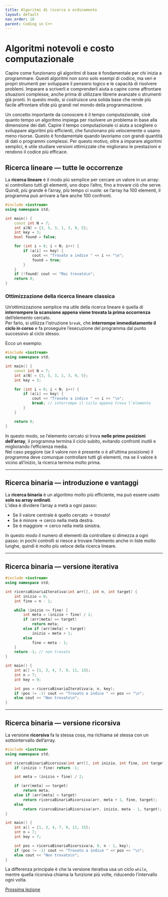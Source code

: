 ```yaml
---
title: Algoritmi di ricerca e ordinamento
layout: default
nav_order: 18
parent: Coding in C++
---
```


# Algoritmi notevoli e costo computazionale
Capire come funzionano gli algoritmi di base è fondamentale per chi inizia a programmare. Questi algoritmi non sono solo esempi di codice, ma veri e propri strumenti per sviluppare il pensiero logico e le capacità di risolvere problemi. Imparare a scriverli e comprenderli aiuta a capire come affrontare situazioni complesse, anche prima di utilizzare librerie avanzate o strumenti già pronti. In questo modo, si costruisce una solida base che rende più facile affrontare sfide più grandi nel mondo della programmazione.

Un concetto importante da conoscere è il tempo computazionale, cioè quanto tempo un algoritmo impiega per risolvere un problema in base alla dimensione dei dati. Capire il tempo computazionale ci aiuta a scegliere o sviluppare algoritmi più efficienti, che funzionano più velocemente o usano meno risorse. Questo è fondamentale quando lavoriamo con grandi quantità di dati o programmi complessi. Per questo motivo, oltre a imparare algoritmi semplici, è utile studiare versioni ottimizzate che migliorano le prestazioni e rendono il codice più efficace.

## Ricerca lineare — tutte le occorrenze

La **ricerca lineare** è il modo più semplice per cercare un valore in un array: si controllano tutti gli elementi, uno dopo l’altro, fino a trovare ciò che serve.  
Quindi, più grande è l’array, più tempo ci vuole: se l’array ha 100 elementi, il programma può arrivare a fare anche 100 confronti.

```cpp
#include <iostream>
using namespace std;

int main() {
    const int N = 7;
    int a[N] = {3, 5, 3, 1, 3, 9, 5};
    int key = 3;
    bool found = false;

    for (int i = 0; i < N; i++) {
        if (a[i] == key) {
            cout << "Trovato a indice " << i << "\n";
            found = true;
        }
    }
    if (!found) cout << "Mai trovato\n";
    return 0;
}
```

### Ottimizzazione della ricerca lineare classica

Un’ottimizzazione semplice ma utile della ricerca lineare è quella di **interrompere la scansione appena viene trovata la prima occorrenza** dell’elemento cercato.  
Per farlo, si utilizza l’istruzione `break`, che **interrompe immediatamente il ciclo in corso** e fa proseguire l’esecuzione del programma dal punto successivo al ciclo stesso.

Ecco un esempio:

```cpp
#include <iostream>
using namespace std;

int main() {
    const int N = 7;
    int a[N] = {3, 5, 3, 1, 3, 9, 5};
    int key = 3;

    for (int i = 0; i < N; i++) {
        if (a[i] == key) {
            cout << "Trovato a indice " << i << "\n";
            break; // interrompe il ciclo appena trova l’elemento
        }
    }

    return 0;
}
```

In questo modo, se l’elemento cercato si trova **nelle prime posizioni dell’array**, il programma termina il ciclo subito, evitando confronti inutili e migliorando l’efficienza media.  
Nel caso peggiore (se il valore non è presente o è all’ultima posizione) il programma deve comunque controllare tutti gli elementi, ma se il valore è vicino all’inizio, la ricerca termina molto prima.

---

## Ricerca binaria — introduzione e vantaggi

La **ricerca binaria** è un algoritmo molto più efficiente, ma può essere usato **solo su array ordinati**.  
L’idea è dividere l’array a metà a ogni passo:  
- Se il valore centrale è quello cercato → trovato!  
- Se è minore → cerco nella metà destra.  
- Se è maggiore → cerco nella metà sinistra.

In questo modo il numero di elementi da controllare si dimezza a ogni passo: in pochi controlli si riesce a trovare l’elemento anche in liste molto lunghe, quindi è molto più veloce della ricerca lineare.

---

## Ricerca binaria — versione iterativa

```cpp
#include <iostream>
using namespace std;

int ricercaBinariaIterativa(int arr[], int n, int target) {
    int inizio = 0;
    int fine = n - 1;

    while (inizio <= fine) {
        int meta = (inizio + fine) / 2;
        if (arr[meta] == target)
            return meta;
        else if (arr[meta] < target)
            inizio = meta + 1;
        else
            fine = meta - 1;
    }
    return -1; // non trovato
}

int main() {
    int a[] = {1, 3, 4, 7, 9, 11, 15};
    int n = 7;
    int key = 9;

    int pos = ricercaBinariaIterativa(a, n, key);
    if (pos != -1) cout << "Trovato a indice " << pos << "\n";
    else cout << "Non trovato\n";
}
```

---

## Ricerca binaria — versione ricorsiva

La versione **ricorsiva** fa la stessa cosa, ma richiama sé stessa con un sottointervallo dell’array.

```cpp
#include <iostream>
using namespace std;

int ricercaBinariaRicorsiva(int arr[], int inizio, int fine, int target) {
    if (inizio > fine) return -1;

    int meta = (inizio + fine) / 2;

    if (arr[meta] == target)
        return meta;
    else if (arr[meta] < target)
        return ricercaBinariaRicorsiva(arr, meta + 1, fine, target);
    else
        return ricercaBinariaRicorsiva(arr, inizio, meta - 1, target);
}

int main() {
    int a[] = {1, 3, 4, 7, 9, 11, 15};
    int n = 7;
    int key = 7;

    int pos = ricercaBinariaRicorsiva(a, 0, n - 1, key);
    if (pos != -1) cout << "Trovato a indice " << pos << "\n";
    else cout << "Non trovato\n";
}
```

La differenza principale è che la versione iterativa usa un ciclo `while`, mentre quella ricorsiva chiama la funzione più volte, riducendo l’intervallo ogni volta.

[Prossima lezione](../3-advanced/1-puntatori)